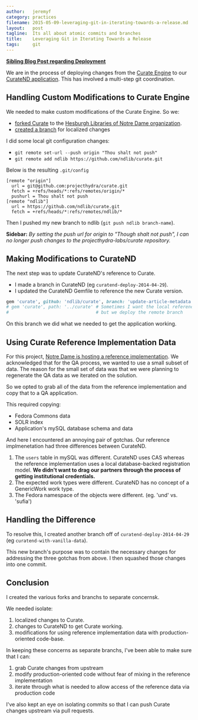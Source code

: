 ```yaml
---
author:   jeremyf
category: practices
filename: 2015-05-09-leveraging-git-in-iterating-towards-a-release.md
layout:   post
tagline:  Its all about atomic commits and branches
title:    Leveraging Git in Iterating Towards a Release
tags:     git
---
```


**[Sibling Blog Post regarding Deployment](/procedures/2015-05-09-procedure-for-updating-curatend-qa-environment.md)**

We are in the process of deploying changes from the [Curate Engine](https://github.com/projecthydra-labs/curate) to our [CurateND application](https://curate.nd.edu).
This has involved a multi-step git coordination.

## Handling Custom Modifications to Curate Engine

We needed to make custom modifications of the Curate Engine.
So we:

* [forked Curate](https://github.com/ndlib/curate) to the [Hesburgh Libraries of Notre Dame organization](https://github.com/ndlib).
* [created a branch](https://github.com/ndlib/curate/tree/update-article-metadata) for localized changes

I did some local git configuration changes:

* `git remote set-url --push origin "Thou shalt not push"`
* `git remote add ndlib https://github.com/ndlib/curate.git`

Below is the resulting `.git/config`

```git
[remote "origin"]
  url = git@github.com:projecthydra/curate.git
  fetch = +refs/heads/*:refs/remotes/origin/*
  pushurl = Thou shalt not push
[remote "ndlib"]
  url = https://github.com/ndlib/curate.git
  fetch = +refs/heads/*:refs/remotes/ndlib/*
```

Then I pushed my new branch to ndlib (`git push ndlib branch-name`).

**Sidebar:** *By setting the push url for origin to "Though shalt not push", I can no longer  push changes to the projecthydra-labs/curate repository.*

## Making Modifications to CurateND

The next step was to update CurateND's reference to Curate.

* I made a branch in CurateND (eg `curatend-deploy-2014-04-29`).
* I updated the CurateND Gemfile to reference the new Curate version.

```ruby
gem 'curate', github: 'ndlib/curate', branch: 'update-article-metadata'
# gem 'curate', path: '../curate' # Sometimes I want the local reference for
#                                 # but we deploy the remote branch
```

On this branch we did what we needed to get the application working.

## Using Curate Reference Implementation Data

For this project, [Notre Dame is hosting a reference implementation](https://curatevanilla.library.nd.edu).
We acknowledged that for the QA process, we wanted to use a small subset of data.
The reason for the small set of data was that we were planning to regenerate the QA data as we iterated on the solution.

So we opted to grab all of the data from the reference implementation and copy that to a QA application.

This required copying:

* Fedora Commons data
* SOLR index
* Application's mySQL database schema and data

And here I encountered an annoying pair of gotchas.
Our reference implmenetation had three differences between CurateND.

1. The `users` table in mySQL was different.
   CurateND uses CAS whereas the reference implementation uses a local database-backed registration model.
   **We didn't want to drag our partners through the process of getting institutional credentials.**
1. The expected work types were different.
   CurateND has no concept of a GenericWork work type.
1. The Fedora namespace of the objects were different. (eg. 'und' vs. 'sufia')

## Handling the Difference

To resolve this, I created another branch off of `curatend-deploy-2014-04-29` (eg `curatend-with-vanilla-data`).

This new branch's purpose was to contain the necessary changes for addressing the three gotchas from above.
I then squashed those changes into one commit.

## Conclusion

I created the various forks and branchs to separate concernsk.

We needed isolate:

1. localized changes to Curate.
1. changes to CurateND to get Curate working.
1. modifications for using reference implementation data with production-oriented code-base.

In keeping these concerns as separate branchs, I've been able to make sure that I can:

1. grab Curate changes from upstream
1. modify production-oriented code without fear of mixing in the reference implementation
1. iterate through what is needed to allow access of the reference data via production code

I've also kept an eye on isolating commits so that I can push Curate changes upstream via pull requests.
